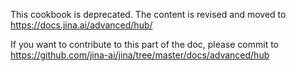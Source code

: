 This cookbook is deprecated. The content is revised and moved to https://docs.jina.ai/advanced/hub/ 

If you want to contribute to this part of the doc, please commit to https://github.com/jina-ai/jina/tree/master/docs/advanced/hub